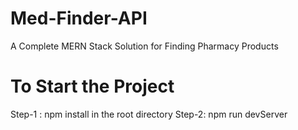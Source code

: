 # Med-Finder-API
A Complete MERN Stack Solution for Finding Pharmacy Products 

# To Start the Project
Step-1 : npm install in the root directory
Step-2: npm run devServer
